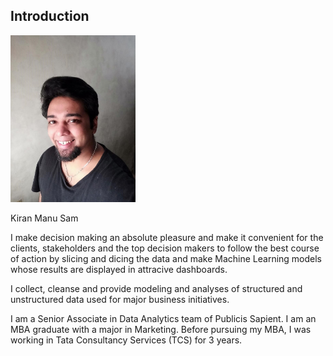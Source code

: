 


## Introduction

<img src="kiran%20pic.jpg" width=200>



Kiran Manu Sam

I make decision making an absolute pleasure and make it convenient for the clients, stakeholders and the top decision makers to follow the best course of action by slicing and dicing the data and make Machine Learning models whose results are displayed in attracive dashboards.


I collect, cleanse and provide modeling and analyses of structured and unstructured data used for major business initiatives.

I am a Senior Associate in Data Analytics team of Publicis Sapient. I am an MBA graduate with a major in Marketing. Before pursuing my MBA, I was working in Tata Consultancy Services (TCS) for 3 years.







